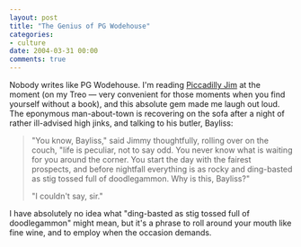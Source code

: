 ```yaml
---
layout: post
title: "The Genius of PG Wodehouse"
categories:
- culture
date: 2004-03-31 00:00
comments: true
---
```


<p>Nobody writes like PG Wodehouse. I'm reading <a href="http://onlinebooks.library.upenn.edu/webbin/gutbook/lookup?num=2005" title="Project Gutenberg Edition of Piccadilly Jim">Piccadilly Jim</a> at the moment (on my Treo &mdash; very convenient for those moments when you find yourself without a book), and this absolute gem made me laugh out loud. The eponymous man-about-town is recovering on the sofa after a night of rather ill-advised high jinks, and talking to his butler, Bayliss:</p>

<blockquote>
 <p>"You know, Bayliss," said Jimmy thoughtfully, rolling over on the
 couch, "life is peculiar, not to say odd. You never know what is
 waiting for you around the corner. You start the day with the fairest
 prospects, and before nightfall everything is as rocky and
 ding-basted as stig tossed full of doodlegammon. Why is this,
 Bayliss?"</p>

 <p>"I couldn't say, sir."</p>
</blockquote>

<p>I have absolutely no idea what "ding-basted as stig tossed full of doodlegammon" might mean, but it's a phrase to roll around your mouth like fine wine, and to employ when the occasion demands.</p>


